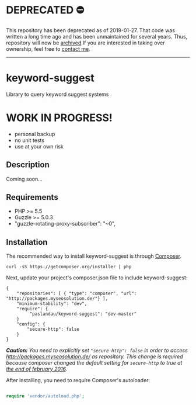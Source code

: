 # DEPRECATED ⛔ 

This repository has been deprecated as of 2019-01-27. That code was written a long time ago and has been unmaintained for several years. Thus, repository will now be [archived](https://github.blog/2017-11-08-archiving-repositories/).If you are interested in taking over ownership, feel free to [contact me](https://www.pascallandau.com/about/).

---

# keyword-suggest
Library to query keyword suggest systems

<!---
[![Build Status](https://travis-ci.org/paslandau/keyword-suggest.svg?branch=master)](https://travis-ci.org/paslandau/keyword-suggest)
-->

# WORK IN PROGRESS!

- personal backup
- no unit tests
- use at your own risk

## Description

Coming soon...

## Requirements

- PHP >= 5.5
- Guzzle >= 5.0.3
- "guzzle-rotating-proxy-subscriber": "~0",

## Installation

The recommended way to install keyword-suggest is through [Composer](http://getcomposer.org/).

    curl -sS https://getcomposer.org/installer | php

Next, update your project's composer.json file to include keyword-suggest:

    {
        "repositories": [ { "type": "composer", "url": "http://packages.myseosolution.de/"} ],
        "minimum-stability": "dev",
        "require": {
             "paslandau/keyword-suggest": "dev-master"
        }
        "config": {
            "secure-http": false
        }
    }

_**Caution:** You need to explicitly set `"secure-http": false` in order to access http://packages.myseosolution.de/ as repository. 
This change is required because composer changed the default setting for `secure-http` to true at [the end of february 2016](https://github.com/composer/composer/commit/cb59cf0c85e5b4a4a4d5c6e00f827ac830b54c70#diff-c26d84d5bc3eed1fec6a015a8fc0e0a7L55)._


After installing, you need to require Composer's autoloader:
```php

require 'vendor/autoload.php';
```
